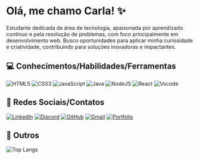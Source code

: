 # Olá, me chamo Carla! ✨
Estudante dedicada da área de tecnologia, apaixonada por aprendizado contínuo e pela resolução de
problemas, com foco principalmente em desenvolvimento web. Busco oportunidades para aplicar
minha curiosidade e criatividade, contribuindo para soluções inovadoras e impactantes.

## 💻 Conhecimentos/Habilidades/Ferramentas

![HTML5](https://img.shields.io/badge/HTML5-E34F26?style=for-the-badge&logo=html5&logoColor=white) ![CSS3](https://img.shields.io/badge/CSS3-1572B6?style=for-the-badge&logo=css3&logoColor=white) ![JavaScript](https://img.shields.io/badge/JavaScript-F7DF1E?style=for-the-badge&logo=javascript&logoColor=black) ![Java](https://img.shields.io/badge/java-%23ED8B00.svg?style=for-the-badge&logo=openjdk&logoColor=white) ![NodeJS](https://img.shields.io/badge/node.js-6DA55F?style=for-the-badge&logo=node.js&logoColor=white) ![React](https://img.shields.io/badge/React-20232A?style=for-the-badge&logo=react&logoColor=61DAFB) ![Vscode](https://img.shields.io/badge/Vscode-007ACC?style=for-the-badge&logo=visual-studio-code&logoColor=white)

## 📒 Redes Sociais/Contatos
[![LinkedIn](https://img.shields.io/badge/LinkedIn-0077B5?style=for-the-badge&logo=linkedin&logoColor=white)](https://www.linkedin.com/in/carlalopesjovito/) [![Discord](https://img.shields.io/badge/Discord-7289DA?style=for-the-badge&logo=discord&logoColor=white)](https://discord.com/channels/@carlal6924/) [![GitHub](https://img.shields.io/badge/GitHub-100000?style=for-the-badge&logo=github&logoColor=white)](https://github.com/carlalopesj) [![Gmail](https://img.shields.io/badge/Gmail-333333?style=for-the-badge&logo=gmail&logoColor=red)](mailto:carlaljovito@gmail.com) [![Portfolio](https://img.shields.io/badge/Portfolio-FF5722?style=for-the-badge&logo=todoist&logoColor=white)](https://carlalopesj.netlify.app/)

## 💎 Outros
![Top Langs](https://github-readme-stats-git-masterrstaa-rickstaa.vercel.app/api/top-langs/?username=carlalopesj&layout=compact&bg_color=111&border_color=0077B5&title_color=D14836&text_color=FFF)

